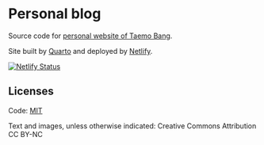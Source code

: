 # Personal blog
Source code for [personal website of Taemo Bang](https://taemobang.com).

Site built by [Quarto](https://github.com/quarto-dev/quarto-cli/) and deployed by [Netlify](https://www.netlify.com/).

[![Netlify Status](https://api.netlify.com/api/v1/badges/5f7787b2-0c4d-4e60-90a3-c491cfc3e202/deploy-status)](https://app.netlify.com/sites/taemobang/deploys)

## Licenses

Code: [MIT](LICENSE)

Text and images, unless otherwise indicated: Creative Commons Attribution CC BY-NC
